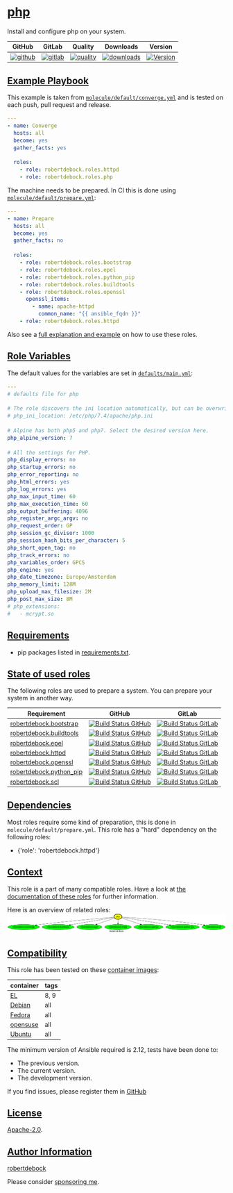 # [php](#php)

Install and configure php on your system.

|GitHub|GitLab|Quality|Downloads|Version|
|------|------|-------|---------|-------|
|[![github](https://github.com/robertdebock/ansible-role-php/workflows/Ansible%20Molecule/badge.svg)](https://github.com/robertdebock/ansible-role-php/actions)|[![gitlab](https://gitlab.com/robertdebock-iac/ansible-role-php/badges/master/pipeline.svg)](https://gitlab.com/robertdebock-iac/ansible-role-php)|[![quality](https://img.shields.io/ansible/quality/23465)](https://galaxy.ansible.com/robertdebock/php)|[![downloads](https://img.shields.io/ansible/role/d/23465)](https://galaxy.ansible.com/robertdebock/php)|[![Version](https://img.shields.io/github/release/robertdebock/ansible-role-php.svg)](https://github.com/robertdebock/ansible-role-php/releases/)|

## [Example Playbook](#example-playbook)

This example is taken from [`molecule/default/converge.yml`](https://github.com/robertdebock/ansible-role-php/blob/master/molecule/default/converge.yml) and is tested on each push, pull request and release.

```yaml
---
- name: Converge
  hosts: all
  become: yes
  gather_facts: yes

  roles:
    - role: robertdebock.roles.httpd
    - role: robertdebock.roles.php
```

The machine needs to be prepared. In CI this is done using [`molecule/default/prepare.yml`](https://github.com/robertdebock/ansible-role-php/blob/master/molecule/default/prepare.yml):

```yaml
---
- name: Prepare
  hosts: all
  become: yes
  gather_facts: no

  roles:
    - role: robertdebock.roles.bootstrap
    - role: robertdebock.roles.epel
    - role: robertdebock.roles.python_pip
    - role: robertdebock.roles.buildtools
    - role: robertdebock.roles.openssl
      openssl_items:
        - name: apache-httpd
          common_name: "{{ ansible_fqdn }}"
    - role: robertdebock.roles.httpd
```

Also see a [full explanation and example](https://robertdebock.nl/how-to-use-these-roles.html) on how to use these roles.

## [Role Variables](#role-variables)

The default values for the variables are set in [`defaults/main.yml`](https://github.com/robertdebock/ansible-role-php/blob/master/defaults/main.yml):

```yaml
---
# defaults file for php

# The role discovers the ini location automatically, but can be overwritten.
# php_ini_location: /etc/php/7.4/apache/php.ini

# Alpine has both php5 and php7. Select the desired version here.
php_alpine_version: 7

# All the settings for PHP.
php_display_errors: no
php_startup_errors: no
php_error_reporting: no
php_html_errors: yes
php_log_errors: yes
php_max_input_time: 60
php_max_execution_time: 60
php_output_buffering: 4096
php_register_argc_argv: no
php_request_order: GP
php_session_gc_divisor: 1000
php_session_hash_bits_per_character: 5
php_short_open_tag: no
php_track_errors: no
php_variables_order: GPCS
php_engine: yes
php_date_timezone: Europe/Amsterdam
php_memory_limit: 128M
php_upload_max_filesize: 2M
php_post_max_size: 8M
# php_extensions:
#   - mcrypt.so
```

## [Requirements](#requirements)

- pip packages listed in [requirements.txt](https://github.com/robertdebock/ansible-role-php/blob/master/requirements.txt).

## [State of used roles](#state-of-used-roles)

The following roles are used to prepare a system. You can prepare your system in another way.

| Requirement | GitHub | GitLab |
|-------------|--------|--------|
|[robertdebock.bootstrap](https://galaxy.ansible.com/robertdebock/bootstrap)|[![Build Status GitHub](https://github.com/robertdebock/ansible-role-bootstrap/workflows/Ansible%20Molecule/badge.svg)](https://github.com/robertdebock/ansible-role-bootstrap/actions)|[![Build Status GitLab](https://gitlab.com/robertdebock-iac/ansible-role-bootstrap/badges/master/pipeline.svg)](https://gitlab.com/robertdebock-iac/ansible-role-bootstrap)|
|[robertdebock.buildtools](https://galaxy.ansible.com/robertdebock/buildtools)|[![Build Status GitHub](https://github.com/robertdebock/ansible-role-buildtools/workflows/Ansible%20Molecule/badge.svg)](https://github.com/robertdebock/ansible-role-buildtools/actions)|[![Build Status GitLab](https://gitlab.com/robertdebock-iac/ansible-role-buildtools/badges/master/pipeline.svg)](https://gitlab.com/robertdebock-iac/ansible-role-buildtools)|
|[robertdebock.epel](https://galaxy.ansible.com/robertdebock/epel)|[![Build Status GitHub](https://github.com/robertdebock/ansible-role-epel/workflows/Ansible%20Molecule/badge.svg)](https://github.com/robertdebock/ansible-role-epel/actions)|[![Build Status GitLab](https://gitlab.com/robertdebock-iac/ansible-role-epel/badges/master/pipeline.svg)](https://gitlab.com/robertdebock-iac/ansible-role-epel)|
|[robertdebock.httpd](https://galaxy.ansible.com/robertdebock/httpd)|[![Build Status GitHub](https://github.com/robertdebock/ansible-role-httpd/workflows/Ansible%20Molecule/badge.svg)](https://github.com/robertdebock/ansible-role-httpd/actions)|[![Build Status GitLab](https://gitlab.com/robertdebock-iac/ansible-role-httpd/badges/master/pipeline.svg)](https://gitlab.com/robertdebock-iac/ansible-role-httpd)|
|[robertdebock.openssl](https://galaxy.ansible.com/robertdebock/openssl)|[![Build Status GitHub](https://github.com/robertdebock/ansible-role-openssl/workflows/Ansible%20Molecule/badge.svg)](https://github.com/robertdebock/ansible-role-openssl/actions)|[![Build Status GitLab](https://gitlab.com/robertdebock-iac/ansible-role-openssl/badges/master/pipeline.svg)](https://gitlab.com/robertdebock-iac/ansible-role-openssl)|
|[robertdebock.python_pip](https://galaxy.ansible.com/robertdebock/python_pip)|[![Build Status GitHub](https://github.com/robertdebock/ansible-role-python_pip/workflows/Ansible%20Molecule/badge.svg)](https://github.com/robertdebock/ansible-role-python_pip/actions)|[![Build Status GitLab](https://gitlab.com/robertdebock-iac/ansible-role-python_pip/badges/master/pipeline.svg)](https://gitlab.com/robertdebock-iac/ansible-role-python_pip)|
|[robertdebock.scl](https://galaxy.ansible.com/robertdebock/scl)|[![Build Status GitHub](https://github.com/robertdebock/ansible-role-scl/workflows/Ansible%20Molecule/badge.svg)](https://github.com/robertdebock/ansible-role-scl/actions)|[![Build Status GitLab](https://gitlab.com/robertdebock-iac/ansible-role-scl/badges/master/pipeline.svg)](https://gitlab.com/robertdebock-iac/ansible-role-scl)|

## [Dependencies](#dependencies)

Most roles require some kind of preparation, this is done in `molecule/default/prepare.yml`. This role has a "hard" dependency on the following roles:

- {'role': 'robertdebock.httpd'}

## [Context](#context)

This role is a part of many compatible roles. Have a look at [the documentation of these roles](https://robertdebock.nl/) for further information.

Here is an overview of related roles:
![dependencies](https://raw.githubusercontent.com/robertdebock/ansible-role-php/png/requirements.png "Dependencies")

## [Compatibility](#compatibility)

This role has been tested on these [container images](https://hub.docker.com/u/robertdebock):

|container|tags|
|---------|----|
|[EL](https://hub.docker.com/repository/docker/robertdebock/enterpriselinux/general)|8, 9|
|[Debian](https://hub.docker.com/repository/docker/robertdebock/debian/general)|all|
|[Fedora](https://hub.docker.com/repository/docker/robertdebock/fedora/general)|all|
|[opensuse](https://hub.docker.com/repository/docker/robertdebock/opensuse/general)|all|
|[Ubuntu](https://hub.docker.com/repository/docker/robertdebock/ubuntu/general)|all|

The minimum version of Ansible required is 2.12, tests have been done to:

- The previous version.
- The current version.
- The development version.

If you find issues, please register them in [GitHub](https://github.com/robertdebock/ansible-role-php/issues)

## [License](#license)

[Apache-2.0](https://github.com/robertdebock/ansible-role-php/blob/master/LICENSE).

## [Author Information](#author-information)

[robertdebock](https://robertdebock.nl/)

Please consider [sponsoring me](https://github.com/sponsors/robertdebock).
